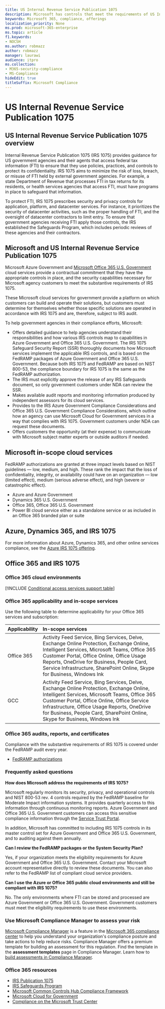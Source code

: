 ```yaml
---
title: US Internal Revenue Service Publication 1075
description: Microsoft has controls that meet the requirements of US Internal Revenue Service Publication 1075.
keywords: Microsoft 365, compliance, offerings
localization_priority: None
ms.prod: microsoft-365-enterprise
ms.topic: article
f1.keywords:
- NOCSH
ms.author: robmazz
author: robmazz
manager: laurawi
audience: itpro
ms.collection:
- M365-security-compliance
- MS-Compliance
hideEdit: true
titleSuffix: Microsoft Compliance
---
```


# US Internal Revenue Service Publication 1075

## US Internal Revenue Service Publication 1075 overview

Internal Revenue Service Publication 1075 (IRS 1075) provides guidance for US government agencies and their agents that access federal tax information (FTI) to ensure that they use policies, practices, and controls to protect its confidentiality. IRS 1075 aims to minimize the risk of loss, breach, or misuse of FTI held by external government agencies. For example, a state Department of Revenue that processes FTI in tax returns for its residents, or health services agencies that access FTI, must have programs in place to safeguard that information.  
  
To protect FTI, IRS 1075 prescribes security and privacy controls for application, platform, and datacenter services. For instance, it prioritizes the security of datacenter activities, such as the proper handling of FTI, and the oversight of datacenter contractors to limit entry. To ensure that government agencies receiving FTI apply those controls, the IRS established the Safeguards Program, which includes periodic reviews of these agencies and their contractors.

## Microsoft and US Internal Revenue Service Publication 1075

Microsoft Azure Government and [Microsoft Office 365 U.S. Government](https://products.office.com/government/office-365-web-services-for-government) cloud services provide a contractual commitment that they have the appropriate controls in place, and the security capabilities necessary for Microsoft agency customers to meet the substantive requirements of IRS 1075.  
  
These Microsoft cloud services for government provide a platform on which customers can build and operate their solutions, but customers must determine for themselves whether those specific solutions are operated in accordance with IRS 1075 and are, therefore, subject to IRS audit.  
  
To help government agencies in their compliance efforts, Microsoft:

- Offers detailed guidance to help agencies understand their responsibilities and how various IRS controls map to capabilities in Azure Government and Office 365 U.S. Government. The IRS 1075 Safeguard Security Report (SSR) thoroughly documents how Microsoft services implement the applicable IRS controls, and is based on the FedRAMP packages of Azure Government and Office 365 U.S. Government. Because both IRS 1075 and FedRAMP are based on NIST 800-53, the compliance boundary for IRS 1075 is the same as the FedRAMP authorization.
- The IRS must explicitly approve the release of any IRS Safeguards document, so only government customers under NDA can review the SSR.
- Makes available audit reports and monitoring information produced by independent assessors for its cloud services.
- Provides to the IRS Azure Government Compliance Considerations and Office 365 U.S. Government Compliance Considerations, which outline how an agency can use Microsoft Cloud for Government services in a way that complies with IRS 1075. Government customers under NDA can request these documents.
- Offers customers the opportunity (at their expense) to communicate with Microsoft subject matter experts or outside auditors if needed.

## Microsoft in-scope cloud services

FedRAMP authorizations are granted at three impact levels based on NIST guidelines — low, medium, and high. These rank the impact that the loss of confidentiality, integrity, or availability could have on an organization — low (limited effect), medium (serious adverse effect), and high (severe or catastrophic effect).

- Azure and Azure Government
- Dynamics 365 U.S. Government
- Office 365, Office 365 U.S. Government
- Power BI cloud service either as a standalone service or as included in an Office 365 branded plan or suite

## Azure, Dynamics 365, and IRS 1075

For more information about Azure, Dynamics 365, and other online services compliance, see the [Azure IRS 1075 offering](/azure/compliance/offerings/offering-irs-1075).

## Office 365 and IRS 1075

### Office 365 cloud environments

[!INCLUDE [Conditional access services support table](../includes/o365-offering-introduction.md)]

### Office 365 applicability and in-scope services

Use the following table to determine applicability for your Office 365 services and subscription:

| **Applicability** | **In-scope services** |
|:------------------|:----------------------|
| Office 365 | Activity Feed Service, Bing Services, Delve, Exchange Online Protection, Exchange Online, Intelligent Services, Microsoft Teams, Office 365 Customer Portal, Office Online, Office Usage Reports, OneDrive for Business, People Card, Service Infrastructure, SharePoint Online, Skype for Business, Windows Ink |
| GCC | Activity Feed Service, Bing Services, Delve, Exchange Online Protection, Exchange Online, Intelligent Services, Microsoft Teams, Office 365 Customer Portal, Office Online, Office Service Infrastructure, Office Usage Reports, OneDrive for Business, People Card, SharePoint Online, Skype for Business, Windows Ink |

### Office 365 audits, reports, and certificates

Compliance with the substantive requirements of IRS 1075 is covered under the FedRAMP audit every year.

- [FedRAMP authorizations](https://marketplace.fedramp.gov/#/product/azure-government?sort=productName&productNameSearch=azure)

### Frequently asked questions

**How does Microsoft address the requirements of IRS 1075?**

Microsoft regularly monitors its security, privacy, and operational controls and NIST 800-53 rev. 4 controls required by the FedRAMP baseline for Moderate Impact information systems. It provides quarterly access to this information through continuous monitoring reports. Azure Government and Office 365 U.S. Government customers can access this sensitive compliance information through the [Service Trust Portal](https://aka.ms/stphelp).

In addition, Microsoft has committed to including IRS 1075 controls in its master control set for Azure Government and Office 365 U.S. Government, and to auditing against them annually.

**Can I review the FedRAMP packages or the System Security Plan?**

Yes, if your organization meets the eligibility requirements for Azure Government and Office 365 U.S. Government. Contact your Microsoft account representative directly to review these documents. You can also refer to the FedRAMP list of compliant cloud service providers.

**Can I use the Azure or Office 365 public cloud environments and still be compliant with IRS 1075?**

No. The only environments where FTI can be stored and processed are Azure Government or Office 365 U.S. Government. Government customers must meet the eligibility requirements to use these environments.

### Use Microsoft Compliance Manager to assess your risk

[Microsoft Compliance Manager](/microsoft-365/compliance/compliance-manager) is a feature in the [Microsoft 365 compliance center](/microsoft-365/compliance/microsoft-365-compliance-center) to help you understand your organization's compliance posture and take actions to help reduce risks. Compliance Manager offers a premium template for building an assessment for this regulation. Find the template in the **assessment templates** page in Compliance Manager. Learn how to [build assessments in Compliance Manager](/microsoft-365/compliance/compliance-manager-assessments).

### Office 365 resources

- [IRS Publication 1075](https://www.irs.gov/pub/irs-pdf/p1075.pdf)
- [IRS Safeguards Program](https://www.irs.gov/uac/Safeguards-Program)
- [Microsoft Common Controls Hub Compliance Framework](https://www.microsoft.com/trust-center/compliance/compliance-overview)
- [Microsoft Cloud for Government](https://azure.microsoft.com/global-infrastructure/government/)
- [Compliance on the Microsoft Trust Center](https://www.microsoft.com/trust-center/compliance/compliance-overview)
